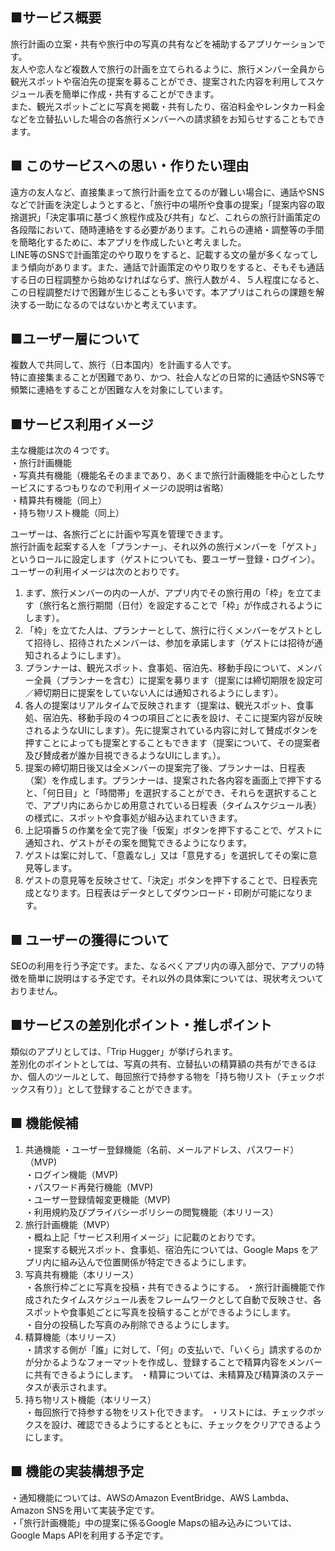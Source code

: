 ## ■サービス概要
旅行計画の立案・共有や旅行中の写真の共有などを補助するアプリケーションです。  
友人や恋人など複数人で旅行の計画を立てられるように、旅行メンバー全員から観光スポットや宿泊先の提案を募ることができ、提案された内容を利用してスケジュール表を簡単に作成・共有することができます。  
また、観光スポットごとに写真を掲載・共有したり、宿泊料金やレンタカー料金などを立替払いした場合の各旅行メンバーへの請求額をお知らせすることもできます。  

## ■ このサービスへの思い・作りたい理由
遠方の友人など、直接集まって旅行計画を立てるのが難しい場合に、通話やSNSなどで計画を決定しようとすると、「旅行中の場所や食事の提案」「提案内容の取捨選択」「決定事項に基づく旅程作成及び共有」など、これらの旅行計画策定の各段階において、随時連絡をする必要があります。これらの連絡・調整等の手間を簡略化するために、本アプリを作成したいと考えました。  
LINE等のSNSで計画策定のやり取りをすると、記載する文の量が多くなってしまう傾向があります。また、通話で計画策定のやり取りをすると、そもそも通話する日の日程調整から始めなければならず、旅行人数が４、５人程度になると、この日程調整だけで困難が生じることも多いです。本アプリはこれらの課題を解決する一助になるのではないかと考えています。  

## ■ユーザー層について
複数人で共同して、旅行（日本国内）を計画する人です。  
特に直接集まることが困難であり、かつ、社会人などの日常的に通話やSNS等で頻繁に連絡をすることが困難な人を対象にしています。

## ■サービス利用イメージ
主な機能は次の４つです。  
・旅行計画機能  
・写真共有機能（機能名そのままであり、あくまで旅行計画機能を中心としたサービスにするつもりなので利用イメージの説明は省略）  
・精算共有機能（同上）  
・持ち物リスト機能（同上）  

ユーザーは、各旅行ごとに計画や写真を管理できます。  
旅行計画を起案する人を「プランナー」、それ以外の旅行メンバーを「ゲスト」というロールに設定します（ゲストについても、要ユーザー登録・ログイン）。ユーザーの利用イメージは次のとおりです。  
1. まず、旅行メンバーの内の一人が、アプリ内でその旅行用の「枠」を立てます（旅行名と旅行期間（日付）を設定することで「枠」が作成されるようにします）。  
2. 「枠」を立てた人は、プランナーとして、旅行に行くメンバーをゲストとして招待し、招待されたメンバーは、参加を承諾します（ゲストには招待が通知されるようにします）。  
3. プランナーは、観光スポット、食事処、宿泊先、移動手段について、メンバー全員（プランナーを含む）に提案を募ります（提案には締切期限を設定可／締切期日に提案をしていない人には通知されるようにします）。  
4. 各人の提案はリアルタイムで反映されます（提案は、観光スポット、食事処、宿泊先、移動手段の４つの項目ごとに表を設け、そこに提案内容が反映されるようなUIにします）。先に提案されている内容に対して賛成ボタンを押すことによっても提案とすることもできます（提案について、その提案者及び賛成者が誰か目視できるようなUIにします。）。  
5. 提案の締切期日後又は全メンバーの提案完了後、プランナーは、日程表（案）を作成します。プランナーは、提案された各内容を画面上で押下すると、「何日目」と「時間帯」を選択することができ、それらを選択することで、アプリ内にあらかじめ用意されている日程表（タイムスケジュール表）の様式に、スポットや食事処が組み込まれていきます。  
6. 上記項番５の作業を全て完了後「仮案」ボタンを押下することで、ゲストに通知され、ゲストがその案を閲覧できるようになります。
7. ゲストは案に対して、「意義なし」又は「意見する」を選択してその案に意見等します。
8. ゲストの意見等を反映させて、「決定」ボタンを押下することで、日程表完成となります。日程表はデータとしてダウンロード・印刷が可能になります。

## ■ ユーザーの獲得について
SEOの利用を行う予定です。また、なるべくアプリ内の導入部分で、アプリの特徴を簡単に説明はする予定です。それ以外の具体案については、現状考えついておりません。  

## ■サービスの差別化ポイント・推しポイント
類似のアプリとしては、「Trip Hugger」が挙げられます。  
差別化のポイントとしては、写真の共有、立替払いの精算額の共有ができるほか、個人のツールとして、毎回旅行で持参する物を「持ち物リスト（チェックボックス有り）」として登録することができます。

## ■ 機能候補
1. 共通機能
・ユーザー登録機能（名前、メールアドレス、パスワード）（MVP)  
・ログイン機能（MVP)  
・パスワード再発行機能（MVP)  
・ユーザー登録情報変更機能（MVP)  
・利用規約及びプライバシーポリシーの閲覧機能（本リリース）
2. 旅行計画機能（MVP）  
・概ね上記「サービス利用イメージ」に記載のとおりです。  
・提案する観光スポット、食事処、宿泊先については、Google Maps をアプリ内に組み込んで位置関係が特定できるようにします。  
3. 写真共有機能（本リリース）  
・各旅行枠ごとに写真を投稿・共有できるようにする。
・旅行計画機能で作成されたタイムスケジュール表をフレームワークとして自動で反映させ、各スポットや食事処ごとに写真を投稿することができるようにします。  
・自分の投稿した写真のみ削除できるようにします。
4. 精算機能（本リリース）  
・請求する側が「誰」に対して、「何」の支払いで、「いくら」請求するのかが分かるようなフォーマットを作成し、登録することで精算内容をメンバーに共有できるようにします。
・精算については、未精算及び精算済のステータスが表示されます。
6. 持ち物リスト機能（本リリース）  
・毎回旅行で持参する物をリスト化できます。
・リストには、チェックボックスを設け、確認できるようにするとともに、チェックをクリアできるようにします。

## ■ 機能の実装構想予定
・通知機能については、AWSのAmazon EventBridge、AWS Lambda、Amazon SNSを用いて実装予定です。  
・「旅行計画機能」中の提案に係るGoogle Mapsの組み込みについては、Google Maps APIを利用する予定です。
